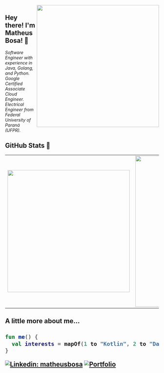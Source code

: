 <img align='right' src="https://introcs.cs.princeton.edu/java/15inout/duke.gif" width="400">
<h2>Hey there! I'm Matheus Bosa! 👋</h2>

<p><em>Software Engineer with experience in Java, Golang, and Python.
<br />
Google Certified Associate Cloud Engineer.
<br />
Electrical Engineer from Federal University of Paraná (UFPR).
</em></p>

<h2>GitHub Stats 👀</h2>

<center>
  <table>
    <tr>
      <td><img width="400px" align="left" src="https://github-readme-stats.vercel.app/api/top-langs/?username=bosamatheus&hide=html&layout=compact&theme=buefy" /></td>
      <td><img width="495px" align="left" src="https://github-readme-stats.vercel.app/api?username=bosamatheus&theme=buefy"/></td>
    </tr>   
  </table>
</center>

<h2>A little more about me...<h2>

```kotlin
fun me() {
  val interests = mapOf(1 to "Kotlin", 2 to "Data Engineering", 3 to "Coffee")
}
```

[![Linkedin: matheusbosa](https://img.shields.io/badge/-matheusbosa-blue?style=flat-square&logo=Linkedin&logoColor=white&link=https://www.linkedin.com/in/matheusbosa/)](https://www.linkedin.com/in/matheusbosa/)
[![Portfolio](https://img.shields.io/github/followers/bosamatheus?label=follow&style=social)](https://bosamatheus.github.io/)
